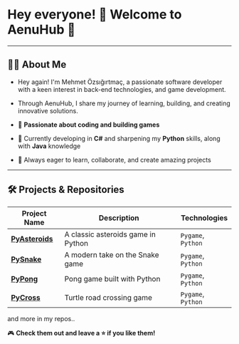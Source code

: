 # Hey everyone! 👋 Welcome to **AenuHub** 🚀  

---

## 👩‍💻 About Me
- Hey again! I'm Mehmet Özsığırtmaç, a passionate software developer with a keen interest in back-end technologies, and game development.
- Through AenuHub, I share my journey of learning, building, and creating innovative solutions.

- 🌟 **Passionate about coding and building games**  
- 🌱 Currently developing in **C#** and sharpening my **Python** skills, along with **Java** knowledge 
- 🎯 Always eager to learn, collaborate, and create amazing projects  

---

## 🛠️ Projects & Repositories  

| Project Name | Description | Technologies |  
|--------------|-------------|--------------|  
| [**PyAsteroids**](https://github.com/AenuHub/PyAsteroids) | A classic asteroids game in Python | `Pygame`, `Python` |  
| [**PySnake**](https://github.com/AenuHub/PySnake) | A modern take on the Snake game | `Pygame`, `Python` |  
| [**PyPong**](https://github.com/AenuHub/PyPong) | Pong game built with Python | `Pygame`, `Python` | 
| [**PyCross**](https://github.com/AenuHub/PyCross) | Turtle road crossing game | `Pygame`, `Python` |

and more in my repos..

🎮 **Check them out and leave a ⭐ if you like them!**


